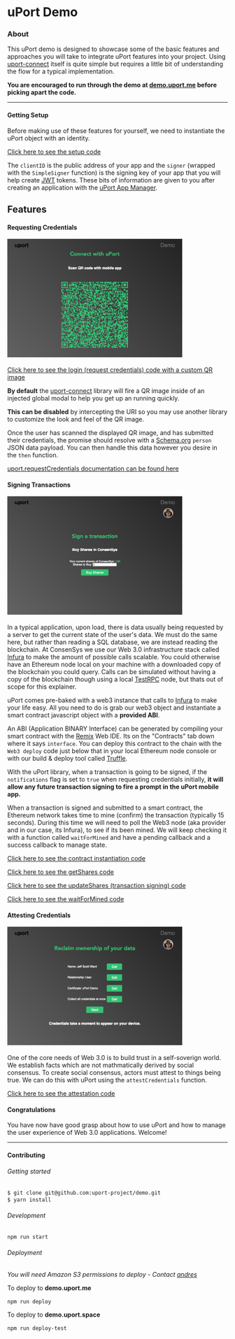 # uPort Demo

### About
This uPort demo is designed to showcase some of the basic features and approaches you will take to integrate uPort features into your project. Using [uport-connect](https://github.com/uport-project/uport-connect) itself is quite simple but requires a little bit of understanding the flow for a typical implementation.

**You are  encouraged to run through the demo at [demo.uport.me](demo.uport.me) before picking apart the code.**

----------

#### Getting Setup
Before making use of these features for yourself, we need to instantiate the uPort object with an identity.

[Click here to see the setup code](https://github.com/uport-project/demo/blob/master/src/utilities/uportSetup.js)

The `clientID` is the public address of your app and the `signer` (wrapped with the `SimpleSigner` function) is the signing key of your app that you will help create [JWT](http://jwt.io/) tokens. These bits of information are given to you after creating an application with the [uPort App Manager](appmanager.uport.me).

## Features

#### Requesting Credentials
<img src="./screens/login.png" alt="Requesting Credentials" style="width: 400px; display: block; margin-bottom: 20px"/>

[Click here to see the login (request credentials) code with a custom QR image](https://github.com/uport-project/demo/blob/master/src/components/ConnectYourUport.js#L16)

**By default** the [uport-connect](https://github.com/uport-project/uport-connect) library will fire a QR image inside of an injected global modal to help you get up an running quickly.

**This can be disabled** by intercepting the URI so you may use another library to customize the look and feel of the QR image.

Once the user has scanned the displayed QR image, and has submitted their credentials, the promise should resolve with a [Schema.org](http://schema.org/Person) `person` JSON data payload. You can then handle this data however you desire in the `then` function.

[uport.requestCredentials documentation can be found here](https://github.com/uport-project/uport-connect/blob/develop/DOCS.md#connectrequestcredentialsrequest-urihandler--promiseobject-error)

#### Signing Transactions
<img src="./screens/tx.png" alt="Signing a Transaction" style="width: 400px; display: block; margin-bottom: 20px"/>

In a typical application, upon load, there is data usually being requested by a server to get the current state of the user's data. We must do the same here, but rather than reading a SQL database, we are instead reading the blockchain. At ConsenSys we use our Web 3.0 infrastructure stack called [Infura](infura.io) to make the amount of possible calls scalable.
You could otherwise have an Ethereum node local on your machine with a downloaded copy of the blockchain you could query. Calls can be simulated without having a copy of the blockchain though using a local [TestRPC](https://github.com/ethereumjs/testrpc) node, but thats out of scope for this explainer.

uPort comes pre-baked with a web3 instance that calls to [Infura](infura.io) to make your life easy. All you need to do is grab our web3 object and instantiate a smart contract javascript object with a **provided ABI**.

An ABI (Application BINARY Interface) can be generated by compiling your smart contract with the [Remix](https://ethereum.github.io/browser-solidity/) Web IDE. Its on the "Contracts" tab down where it says `interface`. You can deploy this contract to the chain with the `Web3 deploy` code just below that in your local Ethereum node console or with our build & deploy tool called [Truffle](http://truffleframework.com/).

With the uPort library, when a transaction is going to be signed, if the `notifications` flag is set to `true` when requesting credentials initially, **it will allow any future transaction signing to fire a prompt in the uPort mobile app.**

When a transaction is signed and submitted to a smart contract, the Ethereum network takes time to mine (confirm) the transaction (typically 15 seconds). During this time we will need to poll the Web3 node (aka provider and in our case, its Infura), to see if its been mined. We will keep checking it with a function called `waitForMined` and have a pending callback and a success callback to manage state.

[Click here to see the contract instantiation code](https://github.com/uport-project/demo/blob/master/src/utilities/SharesContract.js)

[Click here to see the getShares code](https://github.com/uport-project/demo/blob/master/src/utilities/getShares.js#L5)

[Click here to see the updateShares (transaction signing) code](https://github.com/uport-project/demo/blob/master/src/components/SignTransaction.js#L58)

[Click here to see the waitForMined code](https://github.com/uport-project/demo/blob/master/src/utilities/waitForMined.js#L18)

#### Attesting Credentials
<img src="./screens/creds.png" alt="Attesting Credentials" style="width: 400px; display: block; margin-bottom: 20px"/>

One of the core needs of Web 3.0 is to build trust in a self-soverign world. We establish facts which are not mathmatically derived by social consensus. To create social consensus, actors must attest to things being true. We can do this with uPort using the `attestCredentials` function.

[Click here to see the attestation code](https://github.com/uport-project/demo/blob/master/src/components/CollectCredentials.js#L70)

#### Congratulations

You have now have good grasp about how to use uPort and how to manage the user experience of Web 3.0 applications. Welcome!

-------------------------

#### Contributing

###### Getting started
```
$ git clone git@github.com:uport-project/demo.git
$ yarn install
```

###### Development
```
npm run start
```

###### Deployment
*You will need Amazon S3 permissions to deploy - Contact [andres](https://www.google.com)*

To deploy to **demo.uport.me**
```
npm run deploy
```
To deploy to **demo.uport.space**
```
npm run deploy-test
```
